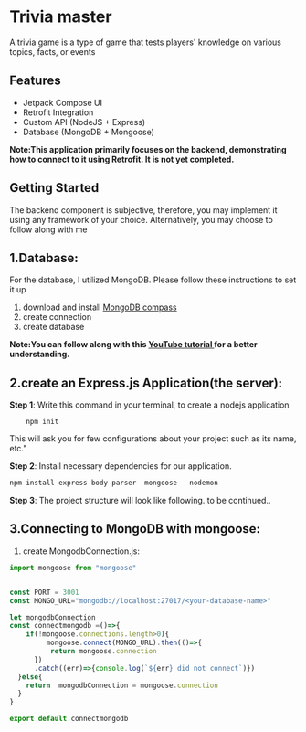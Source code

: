 
# Trivia master


A trivia game is a type of game that tests players' knowledge on various topics, facts, or events


## Features

- Jetpack Compose UI
- Retrofit Integration
- Custom API (NodeJS + Express)
- Database (MongoDB + Mongoose)



**Note:This application primarily focuses on the backend, demonstrating how to connect to it using Retrofit. It is not yet completed.**
## Getting Started

The backend component is subjective, therefore, you may implement it using any framework of your choice.
Alternatively, you may choose to follow along with me





## 1.Database:
For the database, I utilized MongoDB. Please follow these instructions to set it up

1. download and install [MongoDB compass](https://www.mongodb.com/products/tools/compass) 
2. create  connection 
3. create database 

**Note:You can follow along with this [YouTube tutorial ](https://www.youtube.com/watch?v=bJSj1a84I20)for a better understanding.**

## 2.create an Express.js Application(the server):
**Step 1**: Write this command in your terminal, to create a nodejs application

        npm init
This will ask you for few configurations about your project such as its name, etc."

**Step 2**: Install necessary dependencies for our application.
```bash 
npm install express body-parser  mongoose   nodemon
```
**Step 3**: The project structure will look like following. 
to be continued..

## 3.Connecting to MongoDB with mongoose:
1. create MongodbConnection.js:

```javascript
import mongoose from "mongoose"


const PORT = 3001
const MONGO_URL="mongodb://localhost:27017/<your-database-name>"

let mongodbConnection
const connectmongodb =()=>{
    if(!mongoose.connections.length>0){
         mongoose.connect(MONGO_URL).then(()=>{
          return mongoose.connection
      })
      .catch((err)=>{console.log(`${err} did not connect`)})
  }else{
    return  mongodbConnection = mongoose.connection
  }
}

export default connectmongodb

```
